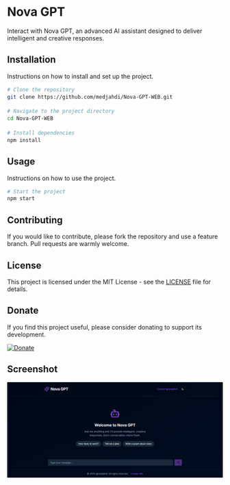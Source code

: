 # Nova GPT

Interact with Nova GPT, an advanced AI assistant designed to deliver intelligent and creative responses.
## Installation

Instructions on how to install and set up the project.

```bash
# Clone the repository
git clone https://github.com/medjahdi/Nova-GPT-WEB.git

# Navigate to the project directory
cd Nova-GPT-WEB

# Install dependencies
npm install
```

## Usage

Instructions on how to use the project.

```bash
# Start the project
npm start
```

## Contributing

If you would like to contribute, please fork the repository and use a feature branch. Pull requests are warmly welcome.

## License

This project is licensed under the MIT License - see the [LICENSE](LICENSE) file for details.

## Donate

If you find this project useful, please consider donating to support its development.

[![Donate](https://www.paypalobjects.com/en_US/i/btn/btn_donateCC_LG.gif)](https://www.paypal.com/ncp/payment/W5SHTZX6LZH86)

## Screenshot

![Screenshot](https://github.com/medjahdi/Nova-GPT-WEB/blob/main/1.png)
